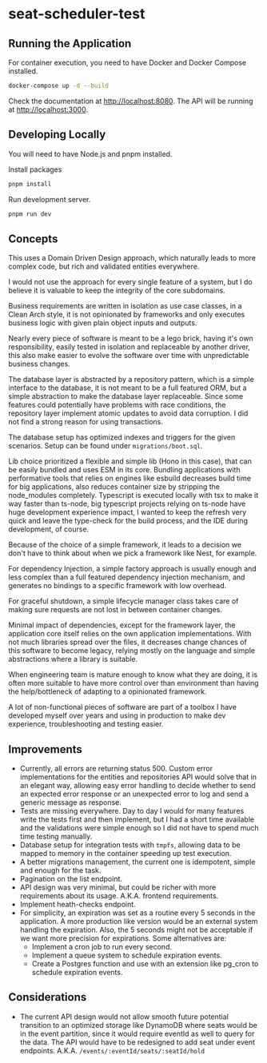 # seat-scheduler-test

## Running the Application

For container execution, you need to have Docker and Docker Compose installed.

```bash
docker-compose up -d --build
```

Check the documentation at [http://localhost:8080](http://localhost:8080). The API will be running at [http://localhost:3000](http://localhost:3000).

## Developing Locally

You will need to have Node.js and pnpm installed.

Install packages 

```bash
pnpm install
```

Run development server.

```bash
pnpm run dev
```

## Concepts

This uses a Domain Driven Design approach, which naturally leads to more complex code, but rich and validated entities everywhere.

I would not use the approach for every single feature of a system, but I do believe it is valuable to keep the integrity of the core subdomains.

Business requirements are written in isolation as use case classes, in a Clean Arch style, it is not opinionated by frameworks and only executes business logic with given plain object inputs and outputs.

Nearly every piece of software is meant to be a lego brick, having it's own responsibility, easily tested in isolation and replaceable by another driver, this also make easier to evolve the software over time with unpredictable business changes.

The database layer is abstracted by a repository pattern, which is a simple interface to the database, it is not meant to be a full featured ORM, but a simple abstraction to make the database layer replaceable. Since some features could potentially have problems with race conditions, the repository layer implement atomic updates to avoid data corruption. I did not find a strong reason for using transactions.

The database setup has optimized indexes and triggers for the given scenarios. Setup can be found under `migrations/boot.sql`.

Lib choice prioritized a flexible and simple lib (Hono in this case), that can be easily bundled and uses ESM in its core. Bundling applications with performative tools that relies on engines like esbuild decreases build time for big applications, also reduces container size by stripping the node_modules completely. Typescript is executed locally with tsx to make it way faster than ts-node, big typescript projects relying on ts-node have huge development experience impact, I wanted to keep the refresh very quick and leave the type-check for the build process, and the IDE during development, of course.

Because of the choice of a simple framework, it leads to a decision we don't have to think about when we pick a framework like Nest, for example.

For dependency Injection, a simple factory approach is usually enough and less complex than a full featured dependency injection mechanism, and generates no bindings to a specific framework with low overhead.

For graceful shutdown, a simple lifecycle manager class takes care of making sure requests are not lost in between container changes.

Minimal impact of dependencies, except for the framework layer, the application core itself relies on the own application implementations. With not much libraries spread over the files, it decreases change chances of this software to become legacy, relying mostly on the language and simple abstractions where a library is suitable.

When engineering team is mature enough to know what they are doing, it is often more suitable to have more control over than environment than having the help/bottleneck of adapting to a opinionated framework.

A lot of non-functional pieces of software are part of a toolbox I have developed myself over years and using in production to make dev experience, troubleshooting and testing easier.

## Improvements

- Currently, all errors are returning status 500. Custom error implementations for the entities and repositories API would solve that in an elegant way, allowing easy error handling to decide whether to send an expected error response or an unexpected error to log and send a generic message as response.
- Tests are missing everywhere. Day to day I would for many features write the tests first and then implement, but I had a short time available and the validations were simple enough so I did not have to spend much time testing manually.
- Database setup for integration tests with `tmpfs`, allowing data to be mapped to memory in the container speeding up test execution.
- A better migrations management, the current one is idempotent, simple and enough for the task.
- Pagination on the list endpoint.
- API design was very minimal, but could be richer with more requirements about its usage. A.K.A. frontend requirements.
- Implement heath-checks endpoint.
- For simplicity, an expiration was set as a routine every 5 seconds in the application. A more production like version would be an external system handling the expiration. Also, the 5 seconds might not be acceptable if we want more precision for expirations. Some alternatives are:
  - Implement a cron job to run every second.
  - Implement a queue system to schedule expiration events.
  - Create a Postgres function and use with an extension like pg_cron to schedule expiration events.

## Considerations

- The current API design would not allow smooth future potential transition to an optimized storage like DynamoDB where seats would be in the event partition, since it would require eventId as well to query for the data. The API would have to be redesigned to add seat under event endpoints. A.K.A. `/events/:eventId/seats/:seatId/hold`
